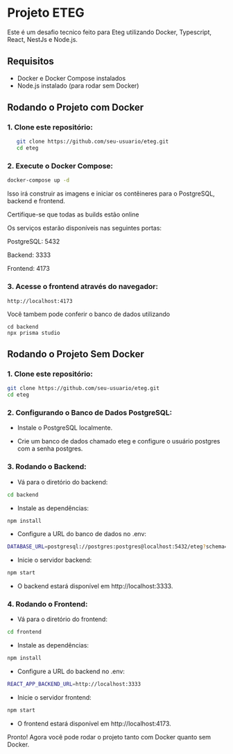 # Projeto ETEG

Este é um desafio tecnico feito para Eteg utilizando Docker, Typescript, React, NestJs e Node.js.

## Requisitos

- Docker e Docker Compose instalados
- Node.js instalado (para rodar sem Docker)

## Rodando o Projeto com Docker

### 1. Clone este repositório:

```bash
   git clone https://github.com/seu-usuario/eteg.git
   cd eteg
```

### 2. Execute o Docker Compose:

```bash
docker-compose up -d
```

Isso irá construir as imagens e iniciar os contêineres para o PostgreSQL, backend e frontend.

Certifique-se que todas as builds estão online

Os serviços estarão disponíveis nas seguintes portas:

PostgreSQL: 5432

Backend: 3333

Frontend: 4173

### 3. Acesse o frontend através do navegador:

```
http://localhost:4173
```

Você tambem pode conferir o banco de dados utilizando

```
cd backend
npx prisma studio
```

## Rodando o Projeto Sem Docker

### 1. Clone este repositório:

```bash
git clone https://github.com/seu-usuario/eteg.git
cd eteg
```

### 2. Configurando o Banco de Dados PostgreSQL:

- Instale o PostgreSQL localmente.

- Crie um banco de dados chamado eteg e configure o usuário postgres com a senha postgres.

### 3. Rodando o Backend:

- Vá para o diretório do backend:

```bash
cd backend
```

- Instale as dependências:

```bash
npm install
```

- Configure a URL do banco de dados no .env:

```bash
DATABASE_URL=postgresql://postgres:postgres@localhost:5432/eteg?schema=public
```

- Inicie o servidor backend:

```bash
npm start
```

- O backend estará disponível em http://localhost:3333.

### 4. Rodando o Frontend:

- Vá para o diretório do frontend:

```bash
cd frontend
```

- Instale as dependências:

```bash
npm install
```

- Configure a URL do backend no .env:

```bash
REACT_APP_BACKEND_URL=http://localhost:3333
```

- Inicie o servidor frontend:

```bash
npm start
```

- O frontend estará disponível em http://localhost:4173.

Pronto! Agora você pode rodar o projeto tanto com Docker quanto sem Docker.
